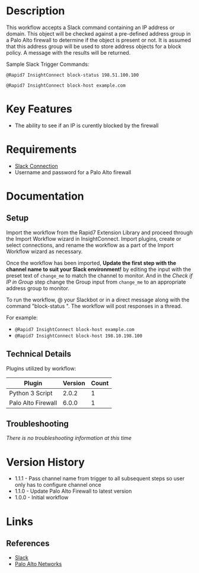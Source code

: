 # Description

This workflow accepts a Slack command containing an IP address or domain. This object will be checked against a pre-defined address group in a Palo Alto firewall to determine if the object is present or not. It is assumed that this address group will be used to store address objects for a block policy. A message with the results will be returned.

Sample Slack Trigger Commands:

`@Rapid7 InsightConnect block-status 198.51.100.100`

`@Rapid7 InsightConnect block-host example.com`

# Key Features

* The ability to see if an IP is curently blocked by the firewall

# Requirements

* [Slack Connection](https://insightconnect.help.rapid7.com/docs/configure-slack-for-chatops)
* Username and password for a Palo Alto firewall

# Documentation

## Setup

Import the workflow from the Rapid7 Extension Library and proceed through the Import Workflow wizard in InsightConnect. Import plugins, create or select connections, and rename the workflow as a part of the Import Workflow wizard as necessary.

Once the workflow has been imported, **Update the first step with the channel name to suit your Slack environment!** by editing the input with the preset text of `change_me` to match the channel to monitor.
And in the _Check if IP in Group_ step change the Group input from `change_me` to an appropriate address group to monitor.

To run the workflow, @ your Slackbot or in a direct message along with the command "block-status <IP>". The workflow will post responses in a thread.

For example:

* `@Rapid7 InsightConnect block-host example.com`
* `@Rapid7 InsightConnect block-host 198.10.198.100`

## Technical Details

Plugins utilized by workflow:

|Plugin|Version|Count|
|----|----|--------|
|Python 3 Script|2.0.2|1|
|Palo Alto Firewall|6.0.0|1|

## Troubleshooting

_There is no troubleshooting information at this time_

# Version History

* 1.1.1 - Pass channel name from trigger to all subsequent steps so user only has to configure channel once
* 1.1.0 - Update Palo Alto Firewall to latest version
* 1.0.0 - Initial workflow

# Links

## References

* [Slack](https://www.slack.com/)
* [Palo Alto Networks](https://www.paloaltonetworks.com/)
